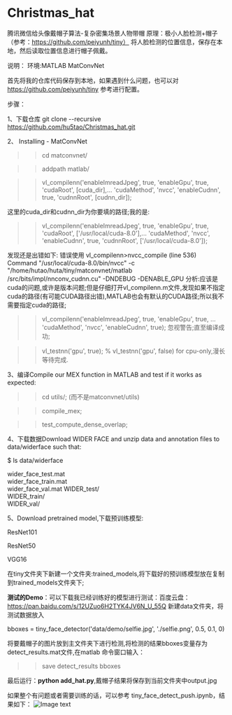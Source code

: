 # Christmas_hat
腾讯微信给头像戴帽子算法-复杂密集场景人物带帽
原理：极小人脸检测+帽子（参考：https://github.com/peiyunh/tiny） 将人脸检测的位置信息，保存在本地，然后读取位置信息进行帽子佩戴。

说明：
  环境:MATLAB MatConvNet
  
  首先将我的仓库代码保存到本地，如果遇到什么问题，也可以对 https://github.com/peiyunh/tiny 参考进行配置。

步骤：

1、下载仓库 git clone --recursive https://github.com/hu5tao/Christmas_hat.git

2、 Installing - MatConvNet 
  >>cd matconvnet/
  
  >>addpath matlab/

  >>vl_compilenn('enableImreadJpeg', true, 'enableGpu', true, 'cudaRoot', [cuda_dir],...
            'cudaMethod', 'nvcc', 'enableCudnn', true, 'cudnnRoot', [cudnn_dir]);
            
  这里的cuda_dir和cudnn_dir为你要填的路径;我的是:
  >>vl_compilenn('enableImreadJpeg', true, 'enableGpu', true, 'cudaRoot', ['/usr/local/cuda-8.0'],...
            'cudaMethod', 'nvcc', 'enableCudnn', true, 'cudnnRoot', ['/usr/local/cuda-8.0']);
						
  发现还是出错如下:
    错误使用 vl_compilenn>nvcc_compile (line 536) Command "/usr/local/cuda-8.0/bin/nvcc" -c "/home/hutao/huta/tiny/matconvnet/matlab  /src/bits/impl/nnconv_cudnn.cu" -DNDEBUG -DENABLE_GPU
  分析:应该是cuda的问题,或许是版本问题;但是仔细打开vl_compilenn.m文件,发现如果不指定cuda的路径(有可能CUDA路径出错),MATLAB也会有默认的CUDA路径;所以我不需要指定cuda的路径;
  
  >>vl_compilenn('enableImreadJpeg', true, 'enableGpu', true, ...
            'cudaMethod', 'nvcc', 'enableCudnn', true);
  忽视警告;直至编译成功;

  >> vl_testnn('gpu', true);  % vl_testnn('gpu', false) for cpu-only,漫长等待完成.
  
3、编译Compile our MEX function in MATLAB and test if it works as expected:

  >>cd utils/;  (而不是matconvnet/utils)
  
  >> compile_mex;
  
  >> test_compute_dense_overlap;
  
4、下载数据Download WIDER FACE and unzip data and annotation files to data/widerface such that:

  $ ls data/widerface
  
  wider_face_test.mat   
  wider_face_train.mat    
  wider_face_val.mat
  WIDER_test/          
  WIDER_train/            
  WIDER_val/
  
5、Download pretrained model,下载预训练模型:

  ResNet101
  
  ResNet50
  
  VGG16
  
  在tiny文件夹下新建一个文件夹:trained_models,将下载好的预训练模型放在复制到trained_models文件夹下;
  
**测试的Demo**：可以下载我已经训练好的模型进行测试：百度云盘：https://pan.baidu.com/s/12UZuo6H2TYK4JV6N_U_55Q 新建data文件夹，将测试数据放入
  
  bboxes = tiny_face_detector('data/demo/selfie.jpg', './selfie.png', 0.5, 0.1, 0)

将要戴帽子的图片放到主文件夹下进行检测,将检测的结果bboxes变量存为detect_results.mat文件,在matlab 命令窗口输入：

  >>save detect_results bboxes
  
最后运行：**python add_hat.py**,戴帽子结果将保存到当前文件夹中output.jpg

如果整个有问题或者需要训练的话，可以参考 tiny_face_detect_push.ipynb，结果如下：
![Image text](https://github.com/hu5tao/Christmas_hat/blob/master/output.jpg)
